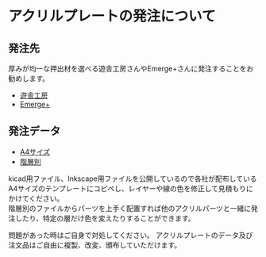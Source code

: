 # アクリルプレートの発注について
## 発注先
厚みが均一な押出材を選べる遊舎工房さんやEmerge+さんに発注することをお勧めします。  
- [遊舎工房](https://shop.yushakobo.jp/products/lasercut?variant=43591413629159)
- [Emerge+](https://www.emergeplus.jp)  
## 発注データ  
- [A4サイズ](https://github.com/Taro-Hayashi/Shotgun-CherryPie-AcrylicCase/releases/download/acrylic/shotguncpc_A4.zip)
- [階層別](https://github.com/Taro-Hayashi/Shotgun-CherryPie-AcrylicCase/releases/download/acrylic/shotguncpc_Vanilla.zip)

kicad用ファイル、Inkscape用ファイルを公開しているので各社が配布しているA4サイズのテンプレートにコピペし、レイヤーや線の色を修正して見積もりにかけてください。  
階層別のファイルからパーツを上手く配置すれば他のアクリルパーツと一緒に発注したり、特定の層だけ色を変えたりすることができます。  

問題があった時はご自身で対処してください。
アクリルプレートのデータ及び注文品はご自由に複製、改変、頒布していただけます。
